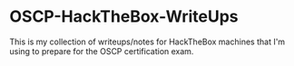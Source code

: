 # OSCP-HackTheBox-WriteUps
This is my collection of writeups/notes for HackTheBox machines that I'm using to prepare for the OSCP certification exam.
